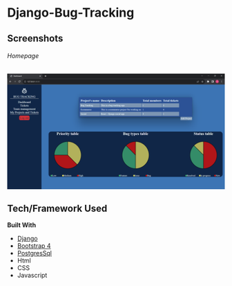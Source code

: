 # Django-Bug-Tracking

## Screenshots

###### Homepage
![Image of Homepage](https://github.com/TuanLe53/Django-Bug-Tracker-Project/blob/main/screenshots/Screenshot%20(59).png)

## Tech/Framework Used

**Built With**

- [Django](https://www.djangoproject.com/)
- [Bootstrap 4](https://getbootstrap.com/)
- [PostgresSql](https://www.postgresql.org/)
- Html
- CSS
- Javascript
